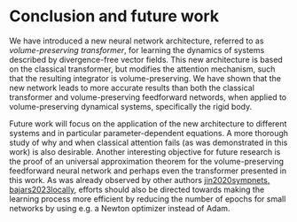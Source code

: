 # Conclusion and future work

We have introduced a new neural network architecture, referred to as *volume-preserving transformer*, for learning the dynamics of systems described by divergence-free vector fields. This new architecture is based on the classical transformer, but modifies the attention mechanism, such that the resulting integrator is volume-preserving. We have shown that the new network leads to more accurate results than both the classical transformer and volume-preserving feedforward networds, when applied to volume-preserving dynamical systems, specifically the rigid body. 

Future work will focus on the application of the new architecture to different systems and in particular parameter-dependent equations. A more thorough study of why and when classical attention fails (as was demonstrated in this work) is also desirable. Another interesting objective for future research is the proof of an universal approximation theorem for the volume-preserving feedforward neural network and perhaps even the transformer presented in this work. As was already observed by other authors [jin2020sympnets, bajars2023locally](@cite), efforts should also be directed towards making the learning process more efficient by reducing the number of epochs for small networks by using e.g. a Newton optimizer instead of Adam. 
